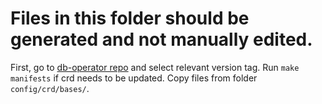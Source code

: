 # Files in this folder should be generated and not manually edited.

First, go to [db-operator repo](https://github.com/kloeckner-i/db-operator) and select relevant version tag.
Run `make manifests` if crd needs to be updated.
Copy files from folder `config/crd/bases/`.

